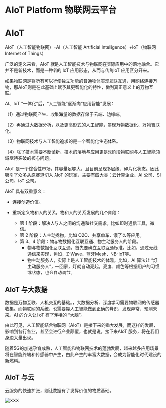 # AIoT Platform 物联网云平台

# AIoT 

AIoT（人工智能物联网）=AI（人工智能 Artificial Intelligence）+IoT（物联网  Internet of Things）

广泛的定义来看，AIoT 就是人工智能技术与物联网在实际应用中的落地融合。它并不是新技术，而是一种新的 IoT 应用形态，从而与传统IoT 应用区分开来。

如果物联网是将所有可以行使独立功能的普通物体实现互联互通，用网络连接万物，那AIoT则是在此基础上赋予其更智能化的特性，做到真正意义上的万物互联。

AI、IoT “一体化”后，“人工智能”逐渐向“应用智能”发展：

（1）通过物联网产生、收集海量的数据存储于云端、边缘端。

（2）再通过大数据分析，以及更高形式的人工智能，实现万物数据化、万物智联化。

（3）物联网技术与人工智能追求的是一个智能化生态体系。

（4）除了技术需要不断革新，技术的落地与应用更是现阶段物联网与人工智能领域亟待突破的核心问题。



AIoT 是一个综合性市场，其容量足够大，且目前呈现多层级、碎片化状态。因此吸引了众多从原赛道切入 AIoT 的玩家，主要有四大类：云计算企业、AI 公司、SI 公司、IoT 公司。

AIoT 具有双重意义：

- 连接创造价值。

- 重新定义物和人的关系。物和人的关系发展的几个阶段：

  - 第 1 阶段：解决人与人之间的沟通和社交需求，比如即时通信工具，微信。
  - 第 2 阶段：人主动找物，比如 O2O、共享单车、饿了么等应用。
  - 第 3、4 阶段：物与物数据化互联互通、物主动服务人的阶段。
    - 物与物数据化互联互通，首先要确立互联互通标准。比如，通过无线通信来实现，例如，Z-Wave、蓝牙Mesh、NB-IoT等。
    - 物主动服务人，实际上是人工智能技术的体现。比如，AI 算法让 “灯主动服务人”，一回家，灯就自动亮起，亮度、颜色等根据用户的习惯或状态，也会自动调节。 

  

## AIoT 与大数据

数据是万物互联、人机交互的基础。，大数据分析、深度学习需要物联网的传感器收集。而物联网的系统，也需要靠人工智能做到正确的辨识、发现异常、预测未来。AI 的介入让I oT 有了连接的 “大脑”。

由此可见，人工智能结合物联网（AIoT）是接下来的重大发展，而这样的发展，影响到各行各业，甚至会进行产业颠覆，也就是说，接下来AIoT 服务，将在我们身边大量出现。

随着5G的加速孕育成熟，人工智能和物联网技术的蓬勃发展，越来越多应用场景将在智能终端和传感器中产生，由此产生的丰富大数据，会成为智能化时代建设的新燃料。



## AIoT 与云

 云服务的快速扩张，则让数据有了发挥价值的物质基础。  



![XXX](figures/XXX.jpg)



